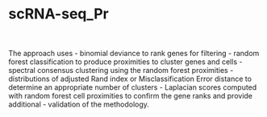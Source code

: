 # scRNA-seq_Pr

<br />
<br />
The approach uses
- binomial deviance to rank genes for filtering
- random forest classification to produce proximities to cluster genes and cells
- spectral consensus clustering using the random forest proximities
- distributions of adjusted Rand index or Misclassification Error distance to determine an appropriate number of clusters
- Laplacian scores computed with random forest cell proximities to confirm the gene ranks and provide additional - validation of the methodology.
<br />